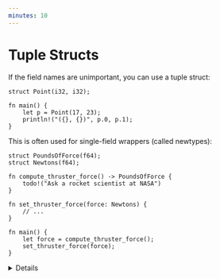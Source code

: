 ```yaml
---
minutes: 10
---
```


# Tuple Structs

If the field names are unimportant, you can use a tuple struct:

```rust,editable
struct Point(i32, i32);

fn main() {
    let p = Point(17, 23);
    println!("({}, {})", p.0, p.1);
}
```

This is often used for single-field wrappers (called newtypes):

```rust,editable,compile_fail
struct PoundsOfForce(f64);
struct Newtons(f64);

fn compute_thruster_force() -> PoundsOfForce {
    todo!("Ask a rocket scientist at NASA")
}

fn set_thruster_force(force: Newtons) {
    // ...
}

fn main() {
    let force = compute_thruster_force();
    set_thruster_force(force);
}
```

<details>

- Newtypes are a great way to encode additional information about the value in a
  primitive type, for example:
  - The number is measured in some units: `Newtons` in the example above.
  - The value passed some validation when it was created, so you no longer have
    to validate it again at every use: `PhoneNumber(String)` or
    `OddNumber(u32)`.
- The newtype pattern is covered extensively in the
  ["Idiomatic Rust" module](../idiomatic/leveraging-the-type-system/newtype-pattern.md).
- Demonstrate how to add a `f64` value to a `Newtons` type by accessing the
  single field in the newtype.
  - Rust generally doesn’t like inexplicit things, like automatic unwrapping or
    for instance using booleans as integers.
  - Operator overloading is discussed on Day 3 (generics).
- When a tuple struct has zero fields, the `()` can be omitted. The result is a
  zero-sized type (ZST), of which there is only one value (the name of the
  type).
  - This is common for types that implement some behavior but have no data
    (imagine a `NullReader` that implements some reader behavior by always
    returning EOF).
- The example is a subtle reference to the
  [Mars Climate Orbiter](https://en.wikipedia.org/wiki/Mars_Climate_Orbiter)
  failure.

</details>
